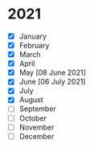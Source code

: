 # 2021
- [x] January
- [x] February
- [x] March
- [x] April
- [x] May [08 June 2021]
- [x] June [06 July 2021]
- [x] July
- [X] August
- [ ] September
- [ ] October
- [ ] November
- [ ] December
